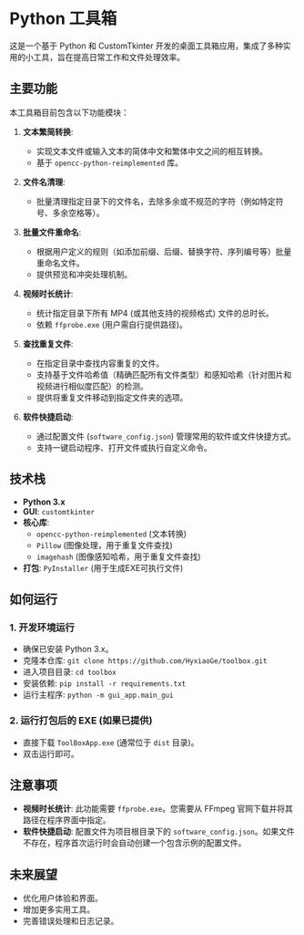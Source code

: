 # Python 工具箱

这是一个基于 Python 和 CustomTkinter 开发的桌面工具箱应用，集成了多种实用的小工具，旨在提高日常工作和文件处理效率。

## 主要功能

本工具箱目前包含以下功能模块：

1.  **文本繁简转换**:
    *   实现文本文件或输入文本的简体中文和繁体中文之间的相互转换。
    *   基于 `opencc-python-reimplemented` 库。

2.  **文件名清理**:
    *   批量清理指定目录下的文件名，去除多余或不规范的字符（例如特定符号、多余空格等）。

3.  **批量文件重命名**:
    *   根据用户定义的规则（如添加前缀、后缀、替换字符、序列编号等）批量重命名文件。
    *   提供预览和冲突处理机制。

4.  **视频时长统计**:
    *   统计指定目录下所有 MP4 (或其他支持的视频格式) 文件的总时长。
    *   依赖 `ffprobe.exe` (用户需自行提供路径)。

5.  **查找重复文件**:
    *   在指定目录中查找内容重复的文件。
    *   支持基于文件哈希值（精确匹配所有文件类型）和感知哈希（针对图片和视频进行相似度匹配）的检测。
    *   提供将重复文件移动到指定文件夹的选项。

6.  **软件快捷启动**:
    *   通过配置文件 (`software_config.json`) 管理常用的软件或文件快捷方式。
    *   支持一键启动程序、打开文件或执行自定义命令。

## 技术栈

*   **Python 3.x**
*   **GUI**: `customtkinter`
*   **核心库**:
    *   `opencc-python-reimplemented` (文本转换)
    *   `Pillow` (图像处理，用于重复文件查找)
    *   `imagehash` (图像感知哈希，用于重复文件查找)
*   **打包**: `PyInstaller` (用于生成EXE可执行文件)

## 如何运行

### 1. 开发环境运行

*   确保已安装 Python 3.x。
*   克隆本仓库: `git clone https://github.com/HyxiaoGe/toolbox.git`
*   进入项目目录: `cd toolbox`
*   安装依赖: `pip install -r requirements.txt`
*   运行主程序: `python -m gui_app.main_gui`

### 2. 运行打包后的 EXE (如果已提供)

*   直接下载 `ToolBoxApp.exe` (通常位于 `dist` 目录)。
*   双击运行即可。

## 注意事项

*   **视频时长统计**: 此功能需要 `ffprobe.exe`。您需要从 FFmpeg 官网下载并将其路径在程序界面中指定。
*   **软件快捷启动**: 配置文件为项目根目录下的 `software_config.json`。如果文件不存在，程序首次运行时会自动创建一个包含示例的配置文件。

## 未来展望

*   优化用户体验和界面。
*   增加更多实用工具。
*   完善错误处理和日志记录。
